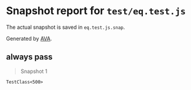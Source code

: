 # Snapshot report for `test/eq.test.js`

The actual snapshot is saved in `eq.test.js.snap`.

Generated by [AVA](https://ava.li).

## always pass

> Snapshot 1

    TestClass<500>
